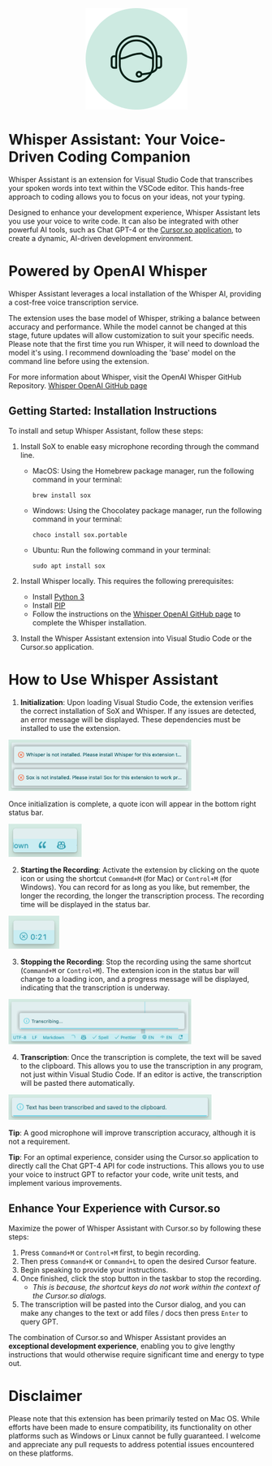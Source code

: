 <p align="center">
  <img src="images/whisper-assistant.png" alt="Whisper Assistant">
</p>

# Whisper Assistant: Your Voice-Driven Coding Companion

Whisper Assistant is an extension for Visual Studio Code that transcribes your spoken words into text within the VSCode editor. This hands-free approach to coding allows you to focus on your ideas, not your typing.

Designed to enhance your development experience, Whisper Assistant lets you use your voice to write code. It can also be integrated with other powerful AI tools, such as Chat GPT-4 or the [Cursor.so application](https://www.cursor.so/), to create a dynamic, AI-driven development environment.

# Powered by OpenAI Whisper

Whisper Assistant leverages a local installation of the Whisper AI, providing a cost-free voice transcription service.

The extension uses the base model of Whisper, striking a balance between accuracy and performance. While the model cannot be changed at this stage, future updates will allow customization to suit your specific needs. Please note that the first time you run Whisper, it will need to download the model it's using. I recommend downloading the 'base' model on the command line before using the extension.

For more information about Whisper, visit the OpenAI Whisper GitHub Repository.
[Whisper OpenAI GitHub page](https://github.com/openai/whisper)

## Getting Started: Installation Instructions

To install and setup Whisper Assistant, follow these steps:

1.  Install SoX to enable easy microphone recording through the command line.

    - MacOS: Using the Homebrew package manager, run the following command in your terminal:
      ```
      brew install sox
      ```
    - Windows: Using the Chocolatey package manager, run the following command in your terminal:
      ```
      choco install sox.portable
      ```
    - Ubuntu: Run the following command in your terminal:
      ```
      sudo apt install sox
      ```

2.  Install Whisper locally. This requires the following prerequisites:
    - Install [Python 3](https://www.python.org/downloads/)
    - Install [PIP](https://pip.pypa.io/en/stable/installation/)
    - Follow the instructions on the [Whisper OpenAI GitHub page](https://github.com/openai/whisper) to complete the Whisper installation.
3.  Install the Whisper Assistant extension into Visual Studio Code or the Cursor.so application.

# How to Use Whisper Assistant

1. **Initialization**: Upon loading Visual Studio Code, the extension verifies the correct installation of SoX and Whisper. If any issues are detected, an error message will be displayed. These dependencies must be installed to use the extension.

  <img src="images/errors.png" alt="Quote icon" style="width: 360px; height: auto; ">

Once initialization is complete, a quote icon will appear in the bottom right status bar.

  <img src="images/quote.png" alt="Quote icon" style="width: 144px; height: auto; ">

2. **Starting the Recording**: Activate the extension by clicking on the quote icon or using the shortcut `Command+M` (for Mac) or `Control+M` (for Windows). You can record for as long as you like, but remember, the longer the recording, the longer the transcription process. The recording time will be displayed in the status bar.

  <img src="images/recording.png" alt="Recording icon" style="width: 100px; height: auto;">

3. **Stopping the Recording**: Stop the recording using the same shortcut (`Command+M` or `Control+M`). The extension icon in the status bar will change to a loading icon, and a progress message will be displayed, indicating that the transcription is underway.

  <img src="images/transcribing.png" alt="Transcribing" style="width: 360px; height: auto; ">

4. **Transcription**: Once the transcription is complete, the text will be saved to the clipboard. This allows you to use the transcription in any program, not just within Visual Studio Code. If an editor is active, the transcription will be pasted there automatically.

  <img src="images/transcribed.png" alt="Transcribed" style="width: 400px; height: auto; ">

**Tip**: A good microphone will improve transcription accuracy, although it is not a requirement.

**Tip**: For an optimal experience, consider using the Cursor.so application to directly call the Chat GPT-4 API for code instructions. This allows you to use your voice to instruct GPT to refactor your code, write unit tests, and implement various improvements.

## Enhance Your Experience with Cursor.so

Maximize the power of Whisper Assistant with Cursor.so by following these steps:

1.  Press `Command+M` or `Control+M` first, to begin recording.
2.  Then press `Command+K` or `Command+L` to open the desired Cursor feature.
3.  Begin speaking to provide your instructions.
4.  Once finished, click the stop button in the taskbar to stop the recording.
    - _This is because, the shortcut keys do not work within the context of the Cursor.so dialogs._
5.  The transcription will be pasted into the Cursor dialog, and you can make any changes to the text or add files / docs then press `Enter` to query GPT.

The combination of Cursor.so and Whisper Assistant provides an **exceptional development experience**, enabling you to give lengthy instructions that would otherwise require significant time and energy to type out.

# Disclaimer

Please note that this extension has been primarily tested on Mac OS. While efforts have been made to ensure compatibility, its functionality on other platforms such as Windows or Linux cannot be fully guaranteed. I welcome and appreciate any pull requests to address potential issues encountered on these platforms.
